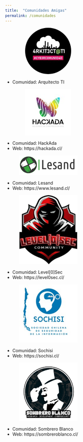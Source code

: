```yaml
---
title:  "Comunidades Amigas"
permalink: /comunidades
---
```



<div style="text-align:center;width: 35rem;margin: auto;">
	<div class="block-columns">
		<div class="block-column" style="width: 50%;text-align: center;">
			<img style="max-width:189px;border-radius:99999px;" src="/assets/images/arquitectoti.jpg" />
		</div>
		<div class="block-column" style="width: 50%;text-align: left;">
			<ul>
				<li>Comunidad: Arquitecto TI</li>
			</ul>
		</div>
	</div>
	<div class="block-columns">
		<div class="block-column" style="width: 50%;text-align: center;">
			<img style="max-width:189px;" src="/assets/images/hackada.jpeg" />
		</div>
		<div class="block-column" style="width: 50%;text-align: left;">
			<ul>
				<li>Comunidad: HackAda</li>
				<li>Web: https://hackada.cl/</li>
			</ul>
		</div>
	</div>
	<div class="block-columns">
		<div class="block-column" style="width: 50%;text-align: center;">
			<img style="max-width:189px;" src="/assets/images/lesand.png" />
		</div>
		<div class="block-column" style="width: 50%;text-align: left;">
			<ul>
				<li>Comunidad: Lesand</li>
				<li>Web: https://www.lesand.cl/</li>
			</ul>
		</div>
	</div>
	<div class="block-columns">
		<div class="block-column" style="width: 50%;text-align: center;">
			<img style="max-width:189px;" src="/assets/images/level0sec.png" />
		</div>
		<div class="block-column" style="width: 50%;text-align: left;">
			<ul>
				<li>Comunidad: Level[0]Sec</li>
				<li>Web: https://level0sec.cl/</li>
			</ul>
		</div>
	</div>
	<div class="block-columns">
		<div class="block-column" style="width: 50%;text-align: center;">
			<img style="max-width:189px;" src="/assets/images/sochisi.jpg" />
		</div>
		<div class="block-column" style="width: 50%;text-align: left;">
			<ul>
				<li>Comunidad: Sochisi</li>
				<li>Web: https://sochisi.cl/</li>
			</ul>
		</div>
	</div>
	<div class="block-columns">
		<div class="block-column" style="width: 50%;text-align: center;">
			<img style="max-width:189px;" src="/assets/images/sombreroblanco.png" />
		</div>
		<div class="block-column" style="width: 50%;text-align: left;">
			<ul>
				<li>Comunidad: Sombrero Blanco</li>
				<li>Web: https://sombreroblanco.cl/</li>
			</ul>
		</div>
	</div>
</div>